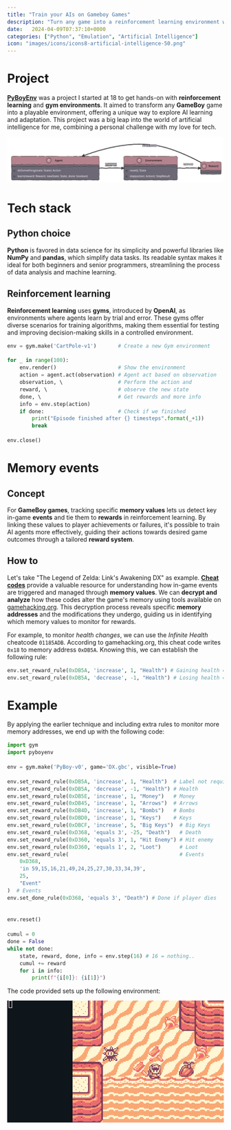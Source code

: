 ```yaml
---
title: "Train your AIs on Gameboy Games"
description: "Turn any game into a reinforcement learning environment with PyBoyEnv"
date: 	2024-04-09T07:37:10+0000
categories: ["Python", "Emulation", "Artificial Intelligence"]
icon: "images/icons/icons8-artificial-intelligence-50.png"
---
```


# Project

[**PyBoyEnv**](https://github.com/sofianedjerbi/PyBoyEnv) was a project I started at 18 to get hands-on with **reinforcement learning** and **gym environments**. It aimed to transform any **GameBoy** game into a playable environment, offering a unique way to explore AI learning and adaptation. This project was a big leap into the world of artificial intelligence for me, combining a personal challenge with my love for tech.

![Reinforcement Learning Schema](images/reinforcement.svg)

# Tech stack

## Python choice

**Python** is favored in data science for its simplicity and powerful libraries like **NumPy** and **pandas**, which simplify data tasks. Its readable syntax makes it ideal for both beginners and senior programmers, streamlining the process of data analysis and machine learning.

## Reinforcement learning

**Reinforcement learning** uses **gyms**, introduced by **OpenAI**, as environments where agents learn by trial and error. These gyms offer diverse scenarios for training algorithms, making them essential for testing and improving decision-making skills in a controlled environment.

```python
env = gym.make('CartPole-v1')       # Create a new Gym environment

for _ in range(100):
    env.render()                    # Show the environment
    action = agent.act(observation) # Agent act based on observation
    observation, \                  # Perform the action and 
    reward, \                       # observe the new state
    done, \                         # Get rewards and more info
    info = env.step(action)         
    if done:                        # Check if we finished
        print("Episode finished after {} timesteps".format(_+1))
        break

env.close()
```

# Memory events

## Concept

For **GameBoy games**, tracking specific **memory values** lets us detect key in-game **events** and tie them to **rewards** in reinforcement learning. By linking these values to player achievements or failures, it's possible to train AI agents more effectively, guiding their actions towards desired game outcomes through a tailored **reward system**.

## How to

Let's take "The Legend of Zelda: Link's Awakening DX" as example. [**Cheat codes**](https://en.wikibooks.org/wiki/The_Legend_of_Zelda:_Link%27s_Awakening/Cheats) provide a valuable resource for understanding how in-game events are triggered and managed through **memory values**. We can **decrypt and analyze** how these codes alter the game's memory using tools available on [gamehacking.org](https://gamehacking.org/system/gbc). This decryption process reveals specific **memory addresses** and the modifications they undergo, guiding us in identifying which memory values to monitor for rewards.

For example, to monitor *health changes*, we can use the *Infinite Health* cheatcode `01185ADB`. According to gamehacking.org, this cheat code writes `0x18` to memory address `0xDB5A`. Knowing this, we can establish the following rule:

```python
env.set_reward_rule(0xDB5A, 'increase', 1, "Health") # Gaining health = +1
env.set_reward_rule(0xDB5A, 'decrease', -1, "Health") # Losing health = -1
```

# Example

By applying the earlier technique and including extra rules to monitor more memory addresses, we end up with the following code:

```python
import gym
import pyboyenv

env = gym.make('PyBoy-v0', game='DX.gbc', visible=True)

env.set_reward_rule(0xDB5A, 'increase', 1, "Health")  # Label not required
env.set_reward_rule(0xDB5A, 'decrease', -1, "Health") # Health
env.set_reward_rule(0xDB5E, 'increase', 1, "Money")   # Money
env.set_reward_rule(0xDB45, 'increase', 1, "Arrows")  # Arrows
env.set_reward_rule(0xDB4D, 'increase', 1, "Bombs")   # Bombs
env.set_reward_rule(0xDBD0, 'increase', 1, "Keys")    # Keys
env.set_reward_rule(0xDBCF, 'increase', 5, "Big Keys")  # Big Keys
env.set_reward_rule(0xD368, 'equals 3', -25, "Death")   # Death
env.set_reward_rule(0xD360, 'equals 3', 1, "Hit Enemy") # Hit enemy
env.set_reward_rule(0xD360, 'equals 1', 2, "Loot")      # Loot
env.set_reward_rule(                                    # Events
    0xD368, 
    'in 59,15,16,21,49,24,25,27,30,33,34,39', 
    25, 
    "Event"
)  # Events
env.set_done_rule(0xD368, 'equals 3', "Death") # Done if player dies


env.reset()

cumul = 0
done = False
while not done:
    state, reward, done, info = env.step(16) # 16 = nothing..
    cumul += reward
    for i in info:
        print(f"{i[0]}: {i[1]}")
```

The code provided sets up the following environment:  

![Demo GIF](images/demo.gif)


